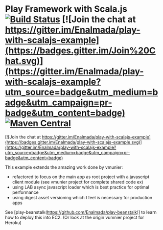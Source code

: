 # Play Framework with Scala.js [![Build Status](https://travis-ci.org/Enalmada/play-with-scalajs-example.svg?branch=master)](https://travis-ci.org/Enalmada/play-with-scalajs-example) [![Join the chat at https://gitter.im/Enalmada/play-with-scalajs-example](https://badges.gitter.im/Join%20Chat.svg)](https://gitter.im/Enalmada/play-with-scalajs-example?utm_source=badge&utm_medium=badge&utm_campaign=pr-badge&utm_content=badge) [![Maven Central](https://maven-badges.herokuapp.com/maven-central/com.github.enalmada/play-with-scalajs-example/badge.svg)](https://maven-badges.herokuapp.com/maven-central/com.github.enalmada/play-with-scalajs-example)

[![Join the chat at https://gitter.im/Enalmada/play-with-scalajs-example](https://badges.gitter.im/Enalmada/play-with-scalajs-example.svg)](https://gitter.im/Enalmada/play-with-scalajs-example?utm_source=badge&utm_medium=badge&utm_campaign=pr-badge&utm_content=badge)

This example extends the amazing work done by vmunier:
- refactored to focus on the main app as root project with a javascript client module (see vmunier project for complete shared code ex)
- using LAB async javascript loader which is best practice for optimal performance
- using digest asset versioning which I feel is necessary for production apps

See [play-beanstalk(https://github.com/Enalmada/play-beanstalk)] to learn how to deploy this into EC2. (Or look at the origin vumnier project for Heroku)